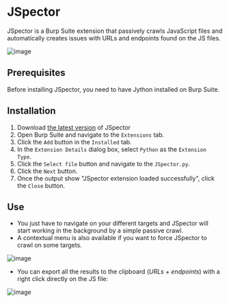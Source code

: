 # JSpector

JSpector is a Burp Suite extension that passively crawls JavaScript files and automatically creates issues with URLs and endpoints found on the JS files.

![image](https://user-images.githubusercontent.com/16657045/228315561-ee2fa437-5020-45c2-99b2-6ee8cd71f880.png)

## Prerequisites

Before installing JSpector, you need to have Jython installed on Burp Suite.

## Installation

1.  Download [the latest version](https://github.com/hisxo/JSpector/releases) of JSpector
2.  Open Burp Suite and navigate to the `Extensions` tab.
3.  Click the `Add` button in the `Installed` tab.
4.  In the `Extension Details` dialog box, select `Python` as the `Extension Type`.
5.  Click the `Select file` button and navigate to the `JSpector.py`.
6.  Click the `Next` button.
7.  Once the output show "JSpector extension loaded successfully", click the `Close` button.

## Use

- You just have to navigate on your different targets and JSpector will start working in the background by a simple passive crawl.
- A contextual menu is also available if you want to force JSpector to crawl on some targets.

![image](https://user-images.githubusercontent.com/16657045/227887645-d63649cc-1ad9-4cc6-9deb-021645595721.png)

- You can export all the results to the clipboard (_URLs + endpoints_) with a right click directly on the JS file:

![image](https://user-images.githubusercontent.com/16657045/230771800-1fd09744-94f3-4d66-aa5d-e77022c2797a.png)

